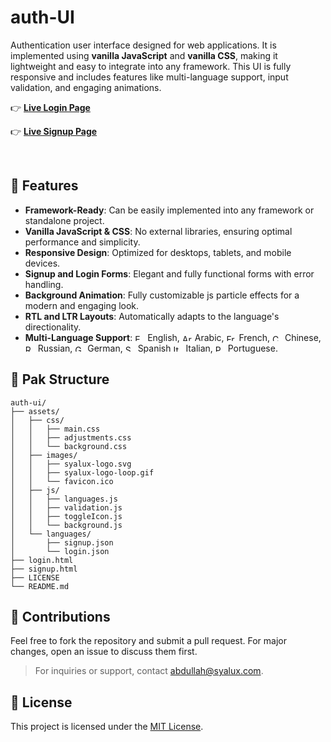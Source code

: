 # auth-UI

Authentication user interface designed for web applications. It is implemented using **vanilla JavaScript** and **vanilla CSS**, making it lightweight and easy to integrate into any framework. This UI is fully responsive and includes features like multi-language support, input validation, and engaging animations.

👉 **[Live Login Page](https://demo.syalux.com/auth-ui/login.html)**

👉 **[Live Signup Page](https://demo.syalux.com/auth-ui/signup.html)**

<br>

## 🌟 Features

- **Framework-Ready**: Can be easily implemented into any framework or standalone project.  
- **Vanilla JavaScript & CSS**: No external libraries, ensuring optimal performance and simplicity.  
- **Responsive Design**: Optimized for desktops, tablets, and mobile devices.  
- **Signup and Login Forms**: Elegant and fully functional forms with error handling.  
- **Background Animation**: Fully customizable js particle effects for a modern and engaging look. 
- **RTL and LTR Layouts**: Automatically adapts to the language's directionality.
- **Multi-Language Support**: <img src="https://flagcdn.com/w40/gb.png" alt="English" width="16" height="11"> English, <img src="https://flagcdn.com/w40/ae.png" alt="Arabic" width="16" height="11"> Arabic, <img src="https://flagcdn.com/w40/fr.png" alt="French" width="16" height="11"> French, <img src="https://flagcdn.com/w40/cn.png" alt="Chinese" width="16" height="11"> Chinese, <img src="https://flagcdn.com/w40/ru.png" alt="Russian" width="16" height="11"> Russian, <img src="https://flagcdn.com/w40/de.png" alt="German" width="16" height="11"> German, <img src="https://flagcdn.com/w40/es.png" alt="Spanish" width="16" height="11"> Spanish <img src="https://flagcdn.com/w40/it.png" alt="Italian" width="16" height="11"> Italian, <img src="https://flagcdn.com/w40/pt.png" alt="Portuguese" width="16" height="11"> Portuguese.

## 📂 Pak Structure

```plaintext
auth-ui/
├── assets/
│   ├── css/            
│   │   ├── main.css
│   │   ├── adjustments.css
│   │   └── background.css
│   ├── images/           
│   │   ├── syalux-logo.svg
│   │   ├── syalux-logo-loop.gif
│   │   └── favicon.ico
│   ├── js/              
│   │   ├── languages.js
│   │   ├── validation.js
│   │   ├── toggleIcon.js
│   │   └── background.js
│   └── languages/       
│       ├── signup.json
│       └── login.json
├── login.html      
├── signup.html
├── LICENSE       
└── README.md               
```

## 🤝 Contributions

Feel free to fork the repository and submit a pull request. For major changes, open an issue to discuss them first.

> For inquiries or support, contact [abdullah@syalux.com](mailto:abdullah@syalux.com).  

## 📜 License

This project is licensed under the [MIT License](LICENSE).  
